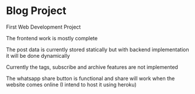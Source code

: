 # Blog Project

First Web Development Project

The frontend work is mostly complete

The post data is currently stored statically but with backend implementation it will be done dynamically

Currently the tags, subscribe and archive features are not implemented

The whatsapp share button is functional and share will work when the website comes online (I intend to host it using heroku)
